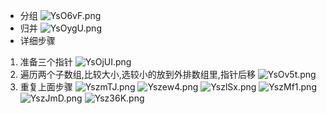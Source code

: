 - 分组
![YsO6vF.png](https://s1.ax1x.com/2020/05/15/YsO6vF.png)
- 归并
![YsOygU.png](https://s1.ax1x.com/2020/05/15/YsOygU.png)
- 详细步骤
1. 准备三个指针
![YsOjUI.png](https://s1.ax1x.com/2020/05/15/YsOjUI.png)
2. 遍历两个子数组,比较大小,选较小的放到外排数组里,指针后移
![YsOv5t.png](https://s1.ax1x.com/2020/05/15/YsOv5t.png)
3. 重复上面步骤
![YszmTJ.png](https://s1.ax1x.com/2020/05/15/YszmTJ.png)
![Yszew4.png](https://s1.ax1x.com/2020/05/15/Yszew4.png)
![YszlSx.png](https://s1.ax1x.com/2020/05/15/YszlSx.png)
![YszMf1.png](https://s1.ax1x.com/2020/05/15/YszMf1.png)
![YszJmD.png](https://s1.ax1x.com/2020/05/15/YszJmD.png)
![Ysz36K.png](https://s1.ax1x.com/2020/05/15/Ysz36K.png)








